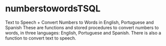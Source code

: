 numberstowordsTSQL
==================

Text to Speech + Convert Numbers to Words in English, Portuguese and Spanish
These are functions and stored procedures to convert numbers to words, in three languages: English, Portuguese and Spanish. There is also a function to convert text to speech.

